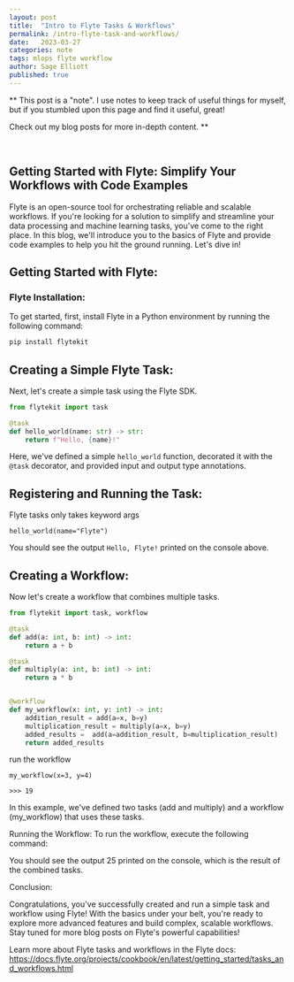```yaml
---
layout: post
title:  "Intro to Flyte Tasks & Workflows"
permalink: /intro-flyte-task-and-workflows/
date:   2023-03-27
categories: note
tags: mlops flyte workflow
author: Sage Elliott
published: true
---
```


** 
This post is a "note". I use notes to keep track of useful things for myself, but if you stumbled upon this page and find it useful, great!

Check out my blog posts for more in-depth content.
**

<br>

## Getting Started with Flyte: Simplify Your Workflows with Code Examples

Flyte is an open-source tool for orchestrating reliable and scalable workflows. If you're looking for a solution to simplify and streamline your data processing and machine learning tasks, you've come to the right place. In this blog, we'll introduce you to the basics of Flyte and provide code examples to help you hit the ground running. Let's dive in!

## Getting Started with Flyte:

### Flyte Installation:

To get started, first, install Flyte in a Python environment by running the following command:

```bash
pip install flytekit
```

## Creating a Simple Flyte Task:

Next, let's create a simple task using the Flyte SDK.

```python
from flytekit import task

@task
def hello_world(name: str) -> str:
    return f"Hello, {name}!"
```

Here, we've defined a simple `hello_world` function, decorated it with the `@task` decorator, and provided input and output type annotations.

## Registering and Running the Task:

Flyte tasks only takes keyword args

```
hello_world(name="Flyte")
```

You should see the output `Hello, Flyte!` printed on the console above.

## Creating a Workflow:

Now let's create a workflow that combines multiple tasks.

```python
from flytekit import task, workflow

@task
def add(a: int, b: int) -> int:
    return a + b

@task
def multiply(a: int, b: int) -> int:
    return a * b


@workflow
def my_workflow(x: int, y: int) -> int:
    addition_result = add(a=x, b=y)
    multiplication_result = multiply(a=x, b=y)
    added_results =  add(a=addition_result, b=multiplication_result)
    return added_results
```

run the workflow
```
my_workflow(x=3, y=4)
```
`>>> 19`

In this example, we've defined two tasks (add and multiply) and a workflow (my_workflow) that uses these tasks.

Running the Workflow:
To run the workflow, execute the following command:

You should see the output 25 printed on the console, which is the result of the combined tasks.

Conclusion:

Congratulations, you've successfully created and run a simple task and workflow using Flyte! With the basics under your belt, you're ready to explore more advanced features and build complex, scalable workflows. Stay tuned for more blog posts on Flyte's powerful capabilities!

Learn more about Flyte tasks and workflows in the Flyte docs:
https://docs.flyte.org/projects/cookbook/en/latest/getting_started/tasks_and_workflows.html